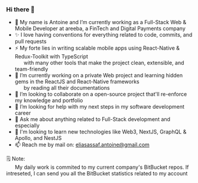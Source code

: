 ### Hi there 👋

- 🔭 My name is Antoine and I’m currently working as a Full-Stack Web & Mobile Developer at areeba, a FinTech and Digital Payments company
- ✨ I love having conventions for everything related to code, commits, and pull requests
- ⚡️  My forte lies in writing scalable mobile apps using React-Native & Redux-Toolkit with TypeScript 
     <br/>&nbsp;&nbsp;&nbsp;&nbsp;&nbsp;&nbsp;with many other tools that make the project clean, extensible, and team-friendly    
- 🌱 I’m currently working on a private Web project and learning hidden gems in the ReactJS and React-Native frameworks
     <br/>&nbsp;&nbsp;&nbsp;&nbsp;&nbsp;&nbsp;by reading all their documentations
- 👯 I’m looking to collaborate on a open-source project that'll re-enforce my knowledge and portfolio
- 🤔 I’m looking for help with my next steps in my software development career
- 💬 Ask me about anything related to Full-Stack development and especially 
- 🔮 I'm looking to learn new technologies like Web3, NextJS, GraphQL & Apollo, and NestJS
- 📫 Reach me by mail on: eliasassaf.antoine@gmail.com

🗒 Note: 
<br/>&nbsp;&nbsp;&nbsp;&nbsp;&nbsp;&nbsp;My daily work is commited to my current company's BitBucket repos. If intreseted, I can send you all the BitBucket statistics related to my account 




<!--
**aeassaf/aeassaf** is a ✨ _special_ ✨ repository because its `README.md` (this file) appears on your GitHub profile.

Here are some ideas to get you started:

- 🔭 I’m currently working on ...
- 🌱 I’m currently learning ...
- 👯 I’m looking to collaborate on ...
- 🤔 I’m looking for help with ...
- 💬 Ask me about ...
- 📫 How to reach me: ...
- 😄 Pronouns: ...
- ⚡ Fun fact: ...
-->

